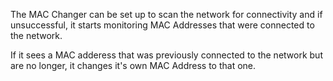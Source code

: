 The MAC Changer can be set up to scan the network for connectivity and if unsuccessful, it starts monitoring MAC Addresses that were connected to the network.

If it sees a MAC adderess that was previously connected to the network but are no longer, it changes it's own MAC Address to that one. 
